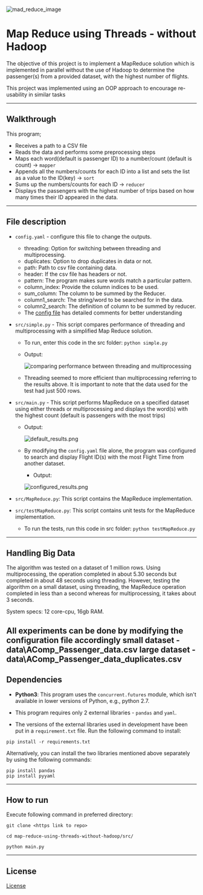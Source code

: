 ![mad_reduce_image](images/mapreduce.webp)
# Map Reduce using Threads - without Hadoop

The objective of this project is to implement a MapReduce solution which is implemented 
in parallel without the use of Hadoop to determine the passenger(s) 
from a provided dataset, with the highest number of flights.

This project was implemented using an OOP approach to encourage re-usability in similar tasks
___
## Walkthrough
This program;
* Receives a path to a CSV file
* Reads the data and performs some preprocessing steps
* Maps each word(default is passenger ID) to a number/count (default is count) -> `mapper`
* Appends all the numbers/counts for each ID into a list and sets the list as a value to the ID(key) -> `sort`
* Sums up the numbers/counts for each ID -> `reducer`
* Displays the passengers with the highest number of trips based on how many times their ID appeared in the data.
___
## File description
* `config.yaml` - configure this file to change the outputs.
  * threading: Option for switching between threading and multiprocessing.
  * duplicates: Option to drop duplicates in data or not.
  * path: Path to csv file containing data.
  * header: If the csv file has headers or not.
  * pattern: The program makes sure words match a particular pattern.
  * column_index: Provide the column indices to be used.
  * sum_column: The column to be summed by the Reducer.
  * column1_search: The string/word to be searched for in the data.
  * column2_search: The definition of column to be summed by reducer.
  * The [config file](config.yaml) has detailed comments for better understanding


* `src/simple.py` - This script compares performance of threading and 
multiprocessing with a simplified Map Reduce solution.
  * To run, enter this code in the src folder: `python simple.py`
  * Output:

    ![comparing performance between threading and multiprocessing](images/comparison.png)

  * Threading seemed to more efficient than multiprocessing referring to the results above. It is important to note that
  the data used for the test had just 500 rows.
* `src/main.py` - This script performs MapReduce on a specified dataset using either threads or multiprocessing
and displays the word(s) with the highest count (default is passengers with the most trips)
  * Output:
  
    ![default_results.png](images/default_results.png)
  * By modifying the `config.yaml` file alone, the program was configured to search and display Flight ID(s) with the most 
  Flight Time from another dataset.
    * Output:
  
    ![configured_results.png](images/configured_results.png)

* `src/MapReduce.py`: This script contains the MapReduce implementation.
* `src/testMapReduce.py`: This script contains unit tests for the MapReduce implementation.
  * To run the tests, run this code in src folder: `python testMapReduce.py`
___
## Handling Big Data
The algorithm was tested on a dataset of 1 million rows. Using multiprocessing, the operation completed in about 5.30 seconds
but completed in about 48 seconds using threading. However, testing the algorithm on a small dataset, using threading,
the MapReduce operation completed in less than a second whereas for multiprocessing, it takes about 3 seconds.

System specs: 12 core-cpu, 16gb RAM.

All experiments can be done by modifying the configuration file accordingly
small dataset - data\AComp_Passenger_data.csv
large dataset - data\AComp_Passenger_data_duplicates.csv
---
## Dependencies
* **Python3**: This program uses the `concurrent.futures` module, which isn't available 
in lower versions of Python, e.g., python 2.7.

* This program requires only 2 external libraries - `pandas` and `yaml`.

* The versions of the external libraries used in development have been 
put in a `requirement.txt` file. Run the following command to install:
```
pip install -r requirements.txt
```
Alternatively, you can install the two libraries mentioned above separately by using the following commands:

```
pip install pandas
pip install pyyaml
```
___
## How to run
Execute following command in preferred directory:
```
git clone <https link to repo>

cd map-reduce-using-threads-without-hadoop/src/

python main.py
```

---
## License
[License](LICENSE)